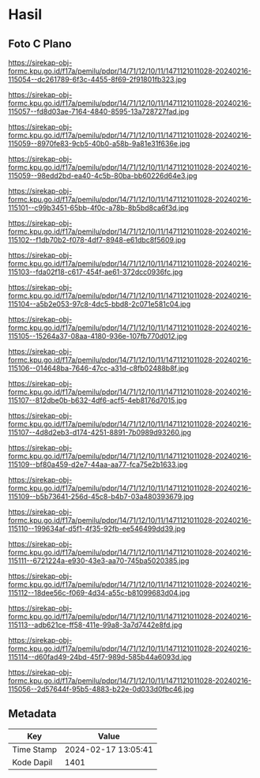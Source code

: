 # Hasil

## Foto C Plano

https://sirekap-obj-formc.kpu.go.id/f17a/pemilu/pdpr/14/71/12/10/11/1471121011028-20240216-115054--dc261789-6f3c-4455-8f69-2f91801fb323.jpg

https://sirekap-obj-formc.kpu.go.id/f17a/pemilu/pdpr/14/71/12/10/11/1471121011028-20240216-115057--fd8d03ae-7164-4840-8595-13a728727fad.jpg

https://sirekap-obj-formc.kpu.go.id/f17a/pemilu/pdpr/14/71/12/10/11/1471121011028-20240216-115059--8970fe83-9cb5-40b0-a58b-9a81e31f636e.jpg

https://sirekap-obj-formc.kpu.go.id/f17a/pemilu/pdpr/14/71/12/10/11/1471121011028-20240216-115059--98edd2bd-ea40-4c5b-80ba-bb60226d64e3.jpg

https://sirekap-obj-formc.kpu.go.id/f17a/pemilu/pdpr/14/71/12/10/11/1471121011028-20240216-115101--c99b3451-65bb-4f0c-a78b-8b5bd8ca6f3d.jpg

https://sirekap-obj-formc.kpu.go.id/f17a/pemilu/pdpr/14/71/12/10/11/1471121011028-20240216-115102--f1db70b2-f078-4df7-8948-e61dbc8f5609.jpg

https://sirekap-obj-formc.kpu.go.id/f17a/pemilu/pdpr/14/71/12/10/11/1471121011028-20240216-115103--fda02f18-c617-454f-ae61-372dcc0936fc.jpg

https://sirekap-obj-formc.kpu.go.id/f17a/pemilu/pdpr/14/71/12/10/11/1471121011028-20240216-115104--a5b2e053-97c8-4dc5-bbd8-2c071e581c04.jpg

https://sirekap-obj-formc.kpu.go.id/f17a/pemilu/pdpr/14/71/12/10/11/1471121011028-20240216-115105--15264a37-08aa-4180-936e-107fb770d012.jpg

https://sirekap-obj-formc.kpu.go.id/f17a/pemilu/pdpr/14/71/12/10/11/1471121011028-20240216-115106--014648ba-7646-47cc-a31d-c8fb02488b8f.jpg

https://sirekap-obj-formc.kpu.go.id/f17a/pemilu/pdpr/14/71/12/10/11/1471121011028-20240216-115107--812dbe0b-b632-4df6-acf5-4eb8176d7015.jpg

https://sirekap-obj-formc.kpu.go.id/f17a/pemilu/pdpr/14/71/12/10/11/1471121011028-20240216-115107--4d8d2eb3-d174-4251-8891-7b0989d93260.jpg

https://sirekap-obj-formc.kpu.go.id/f17a/pemilu/pdpr/14/71/12/10/11/1471121011028-20240216-115109--bf80a459-d2e7-44aa-aa77-fca75e2b1633.jpg

https://sirekap-obj-formc.kpu.go.id/f17a/pemilu/pdpr/14/71/12/10/11/1471121011028-20240216-115109--b5b73641-256d-45c8-b4b7-03a480393679.jpg

https://sirekap-obj-formc.kpu.go.id/f17a/pemilu/pdpr/14/71/12/10/11/1471121011028-20240216-115110--199634af-d5f1-4f35-92fb-ee546499dd39.jpg

https://sirekap-obj-formc.kpu.go.id/f17a/pemilu/pdpr/14/71/12/10/11/1471121011028-20240216-115111--6721224a-e930-43e3-aa70-745ba5020385.jpg

https://sirekap-obj-formc.kpu.go.id/f17a/pemilu/pdpr/14/71/12/10/11/1471121011028-20240216-115112--18dee56c-f069-4d34-a55c-b81099683d04.jpg

https://sirekap-obj-formc.kpu.go.id/f17a/pemilu/pdpr/14/71/12/10/11/1471121011028-20240216-115113--adb621ce-ff58-411e-99a8-3a7d7442e8fd.jpg

https://sirekap-obj-formc.kpu.go.id/f17a/pemilu/pdpr/14/71/12/10/11/1471121011028-20240216-115114--d60fad49-24bd-45f7-989d-585b44a6093d.jpg

https://sirekap-obj-formc.kpu.go.id/f17a/pemilu/pdpr/14/71/12/10/11/1471121011028-20240216-115056--2d57644f-95b5-4883-b22e-0d033d0fbc46.jpg


## Metadata

| Key        | Value               |
| ---------- | ------------------- |
| Time Stamp | 2024-02-17 13:05:41 |
| Kode Dapil | 1401                |



